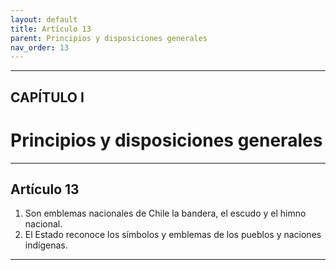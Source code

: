 ```yaml
---
layout: default
title: Artículo 13
parent: Principios y disposiciones generales
nav_order: 13
---
```


---

## CAPÍTULO I 
# Principios y disposiciones generales

---

## Artículo 13

1. Son emblemas nacionales de Chile la bandera, el escudo y el himno nacional.
2. El Estado reconoce los símbolos y emblemas de los pueblos y naciones indígenas.

---
